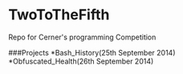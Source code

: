 TwoToTheFifth
=============

Repo for Cerner's programming Competition  

###Projects
*Bash_History(25th September 2014)
*Obfuscated_Health(26th September 2014)
